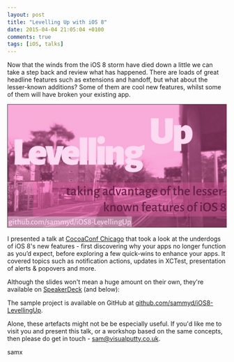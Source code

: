 ```yaml
---
layout: post
title: "Levelling Up with iOS 8"
date: 2015-04-04 21:05:04 +0100
comments: true
tags: [iOS, talks]
---
```


Now that the winds from the iOS 8 storm have died down a little we can take a
step back and review what has happened. There are loads of great headline
features such as extensions and handoff, but what about the lesser-known
additions? Some of them are cool new features, whilst some of them will have
broken your existing app.

![](/images/2015-04-04-levelling-up.png)

<!-- more -->

I presented a talk at [CocoaConf Chicago](http://cocoaconf.com/chicago-2015/home)
that took a look at the underdogs of iOS 8's new features - first discovering
why your apps no longer function as you’d expect, before exploring a
few quick-wins to enhance your apps. It covered topics such as notification
actions, updates in XCTest, presentation of alerts & popovers and more.

Although the slides won't mean a huge amount on their own, they're available on
[SpeakerDeck](https://speakerdeck.com/sammyd/levelling-up-with-ios-8) (and
below):

<script async class="speakerdeck-embed" data-id="535f6fba2f2e484e81ac34ddf5d09276" data-ratio="1.77777777777778" src="//speakerdeck.com/assets/embed.js"></script>

The sample project is available on GitHub at
[github.com/sammyd/iOS8-LevellingUp](https://github.com/sammyd/iOS8-LevellingUp).

Alone, these artefacts might not be be especially useful. If you'd like me to
visit you and present this talk, or a workshop based on the same concepts, then
please do get in touch - [sam@visualputty.co.uk](mailto:sam@visualputty.co.uk).

samx